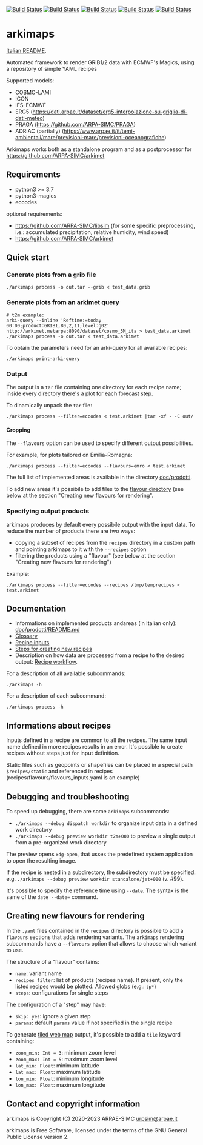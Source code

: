 [![Build Status](https://simc.arpae.it/moncic-ci/arkimaps/rocky8.png)](https://simc.arpae.it/moncic-ci/arkimaps/)
[![Build Status](https://simc.arpae.it/moncic-ci/arkimaps/rocky9.png)](https://simc.arpae.it/moncic-ci/arkimaps/)
[![Build Status](https://simc.arpae.it/moncic-ci/arkimaps/fedora38.png)](https://simc.arpae.it/moncic-ci/arkimaps/)
[![Build Status](https://simc.arpae.it/moncic-ci/arkimaps/fedora40.png)](https://simc.arpae.it/moncic-ci/arkimaps/)
[![Build Status](https://copr.fedorainfracloud.org/coprs/simc/stable/package/arkimaps/status_image/last_build.png)](https://copr.fedorainfracloud.org/coprs/simc/stable/package/arkimaps/)

# arkimaps

[Italian README](README_it.md).

Automated framework to render GRIB1/2 data with ECMWF's Magics, using a repository of simple YAML recipes

Supported models:
 * COSMO-LAMI
 * ICON
 * IFS-ECMWF
 * ERG5 (https://dati.arpae.it/dataset/erg5-interpolazione-su-griglia-di-dati-meteo)
 * PRAGA (https://github.com/ARPA-SIMC/PRAGA)
 * ADRIAC (partially) (https://www.arpae.it/it/temi-ambientali/mare/previsioni-mare/previsioni-oceanografiche)

Arkimaps works both as a standalone program and as a postprocessor for https://github.com/ARPA-SIMC/arkimet


## Requirements

 - python3 >= 3.7
 - python3-magics
 - eccodes

optional requirements:
 
 - https://github.com/ARPA-SIMC/libsim (for some specific preprocessing, i.e.: accumulated precipitation, relative humidity, wind speed)
 - https://github.com/ARPA-SIMC/arkimet

## Quick start

### Generate plots from a grib file

```
./arkimaps process -o out.tar --grib < test_data.grib
```

### Generate plots from an arkimet query

```
# t2m example:
arki-query --inline 'Reftime:=today 00:00;product:GRIB1,80,2,11;level:g02' http://arkimet.metarpa:8090/dataset/cosmo_5M_ita > test_data.arkimet
./arkimaps process -o out.tar < test_data.arkimet
```

To obtain the parameters need for an arki-query for all available recipes:

```
./arkimaps print-arki-query
```

### Output

The output is a `tar` file containing one directory for each recipe
name; inside every directory there's a plot for each forecast step.

To dinamically unpack the `tar` file:
```
./arkimaps process --filter=eccodes < test.arkimet |tar -xf - -C out/
```

#### Cropping

The `--flavours` option can be used to specify different output
possibilities.

For example, for plots tailored on Emilia-Romagna:
```
./arkimaps process --filter=eccodes --flavours=emro < test.arkimet
```

The full list of implemented areas is available in the directory
[doc/prodotti](../master/doc/prodotti/README.md).

To add new areas it's possibile to add files to the
[flavour directory](../master/recipes/flavours/) (see below at the
section "Creating new flavours for rendering".

### Specifying output products

arkimaps produces by default every possibile output with the input
data. To reduce the number of products there are two ways:
 * copying a subset of recipes from the `recipes` directory in a custom
 path and pointing arkimaps to it with the `--recipes` option
 * filtering the products using a "flavour" (see below at the
section "Creating new flavours for rendering")

Example:
```
./arkimaps process --filter=eccodes --recipes /tmp/temprecipes < test.arkimet
```

## Documentation

 * Informations on implemented products andareas (in Italian only): [doc/prodotti/README.md](../master/doc/prodotti/README.md)
 * [Glossary](../master/doc/GLOSSARY.rst)
 * [Recipe inputs](../master/doc/INPUTS.rst)
 * [Steps for creating new recipes](../master/doc/new_recipe.md)
 * Description on how data are processed from a recipe to the desired output: [Recipe workflow](../master/doc/RECIPE_WORKFLOW.rst).

For a description of all available subcommands:
```
./arkimaps -h
```

For a description of each subcommand:
```
./arkimaps process -h
```

## Informations about recipes

Inputs defined in a recipe are common to all the recipes.
The same input name defined in more recipes results in an error.
It's possible to create recipes without steps just for input definition.

Static files such as geopoints or shapefiles can be placed in a special path
`$recipes/static` and referenced in recipes (recipes/flavours/flavours_inputs.yaml
is an example)

## Debugging and troubleshooting

To speed up debugging, there are some `arkimaps` subcommands:

 * `./arkimaps --debug dispatch workdir` to organize input data in a defined
   work directory
 * `./arkimaps --debug preview workdir t2m+000` to preview a single output from
   a pre-organized work directory

The preview opens `xdg-open`, that usses the predefined system application to open
the resulting image.

If the recipe is nested in a subdirectory, the subdirectory must be specified:
e.g.  `./arkimaps --debug preview workdir standalone/jet+000` (v. #99).

It's possible to specify the reference time using `--date`. The syntax is the same
of the `date --date=` command.


## Creating new flavours for rendering

In the `.yaml` files contained in the `recipes` directory is possible to add a
`flavours` sections that adds rendering variants.
The `arkimaps` rendering subcommands have a `--flavours` option that allows to
choose which variant to use.

The structure of a "flavour" contains:

* `name`: variant name
* `recipes_filter`: list of products (recipes name). If present, only the listed
  recipes would be plotted. Allowed globs (e.g.: `tp*`)
* `steps`: configurations for single steps

The configuration of a "step" may have:

* `skip: yes`: ignore a given step
* `params`: default `params` value if not specified in the single recipe

To generate [tiled web map](https://en.wikipedia.org/wiki/Tiled_web_map)
output, it's possible to add a `tile` keyword containing:

* `zoom_min: Int = 3`: minimum zoom level
* `zoom_max: Int = 5`: maximum zoom level
* `lat_min: Float`: minimum latitude
* `lat_max: Float`: maximum latitude
* `lon_min: Float`: minimum longitude
* `lon_max: Float`: maximum longitude

## Contact and copyright information

arkimaps is Copyright (C) 2020-2023 ARPAE-SIMC <urpsim@arpae.it>

arkimaps is Free Software, licensed under the terms of the GNU General Public
License version 2.
